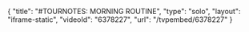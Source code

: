 {
    "title": "#TOURNOTES: MORNING ROUTINE",
    "type": "solo",
    "layout": "iframe-static",
    "videoId": "6378227",
    "url": "\/tvpembed\/6378227"
}